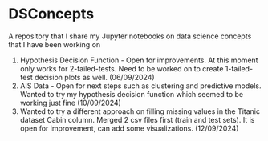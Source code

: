 # DSConcepts
A repository that I share my Jupyter notebooks on data science concepts that I have been working on
1. Hypothesis Decision Function - Open for improvements. At this moment only works for 2-tailed-tests. Need to be worked on to create 1-tailed-test decision plots as well. (06/09/2024)
2. AIS Data - Open for next steps such as clustering and predictive models. Wanted to try my hypothesis decision function which seemed to be working just fine (10/09/2024)
3. Wanted to try a different approach on filling missing values in the Titanic dataset Cabin column. Merged 2 csv files first (train and test sets). It is open for improvement, can add some visualizations. (12/09/2024)
